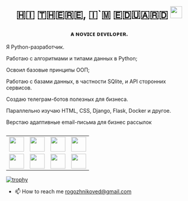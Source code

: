 <h1 align="center">​🇭​​🇮​ ​🇹​​🇭​​🇪​​🇷​​🇪​, ​🇮​`​🇲​ ​🇪​​🇩​​🇺​​🇦​​🇷​​🇩
<img src="https://github.com/blackcater/blackcater/raw/main/images/Hi.gif" height="32"/></h1>
<h3 align="center">ᴀ ɴᴏᴠɪᴄᴇ ᴅᴇᴠᴇʟᴏᴘᴇʀ.</h3>
<p>
  Я Python-разработчик.
</p> 
<p>
  Работаю с алгоритмами и типами данных в Python; 
  <p>
    Освоил базовые принципы ООП;
  </p>
  <p>
    Работаю с базами данных, в частности SQlite, и API сторонних сервисов. 
  </p>
   <p>
    Создаю телеграм-ботов полезных для бизнеса.
  </p>
</p>
<p>
  Параллельно изучаю HTML, CSS, Django, Flask, Docker и другое.
</p>
<p> Верстаю адаптивные email-письма для бизнес рассылок </p>
<table align="center" border="0" cellspacing="0" cellpadding="0" role="presentation">
  <caption></caption>
  <tr>
    <td align="center"><img src="https://img.shields.io/badge/python-3670A0?style=for-the-badge&logo=python&logoColor=ffdd54" height="40"</td>
    <td align="center"><img src="https://img.shields.io/badge/pycharm-143?style=for-the-badge&logo=pycharm&logoColor=black&color=black&labelColor=green" height="40"</td>
    <td align="center"><img src="https://img.shields.io/badge/sqlite-%2307405e.svg?style=for-the-badge&logo=sqlite&logoColor=white" height="40"</td>
    <td align="center"><img src="https://img.shields.io/badge/chatGPT-74aa9c?style=for-the-badge&logo=openai&logoColor=white" height="40"</td>
  </tr>
  <tr>
    <td align="center"><img src="https://img.shields.io/badge/figma-%23F24E1E.svg?style=for-the-badge&logo=figma&logoColor=white" height="40"</td>
    <td align="center"><img src="https://img.shields.io/badge/html5-%23E34F26.svg?style=for-the-badge&logo=html5&logoColor=white" height="40"</td>
    <td align="center"><img src="https://img.shields.io/badge/css3-%231572B6.svg?style=for-the-badge&logo=css3&logoColor=white" height="40"</td>
    <td align="center"><img src="https://img.shields.io/badge/markdown-%23000000.svg?style=for-the-badge&logo=markdown&logoColor=white" height="40"</td>
  </tr>
</table>


[![trophy](https://github-profile-trophy.vercel.app/?username=ryo-ma&theme=onedark)](https://github.com/ryo-ma/github-profile-trophy)

- 📫 How to reach me rogozhnikoved@gmail.com

<!---
EduardRogozhnikov/EduardRogozhnikov is a ✨ special ✨ repository because its `README.md` (this file) appears on your GitHub profile.
You can click the Preview link to take a look at your changes.
--->
